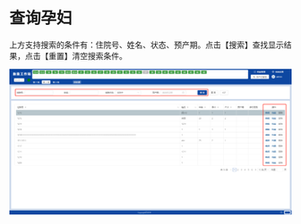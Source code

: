 # 查询孕妇

上方支持搜索的条件有：住院号、姓名、状态、预产期。点击【搜索】查找显示结果，点击【重置】清空搜索条件。

![avatar](../assets/patient-search.png)
